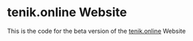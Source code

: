 tenik.online Website
=====

This is the code for the beta version of the [tenik.online](https://tenik.online/beta) Website